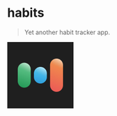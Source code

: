 #  habits

> Yet another habit tracker app.

![app icon](https://raw.githubusercontent.com/ca057/habits/main/habits/Assets.xcassets/AppIcon.appiconset/iPad_App_76_2x.png "app icon")
